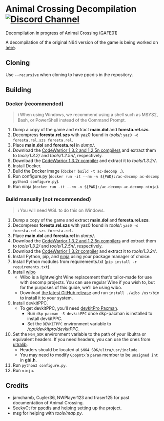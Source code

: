 # Animal Crossing Decompilation [![Discord Channel][discord-badge]][discord]
[discord]: https://discord.gg/hKx3FJJgrV
[discord-badge]: https://img.shields.io/discord/727908905392275526?color=%237289DA&logo=discord&logoColor=%23FFFFFF

Decompilation in progress of Animal Crossing (GAFE01)

A decompilation of the original N64 version of the game is being worked on [here](https://github.com/zeldaret/af).
## Cloning

Use `--recursive` when cloning to have ppcdis in the repository. 

## Building

### Docker (recommended)

> ℹ️ When using Windows, we recommend using a shell such as MSYS2, Bash, or PowerShell instead of the Command Prompt.

1. Dump a copy of the game and extract **main.dol** and **foresta.rel.szs**.
2. Decompress **foresta.rel.szs** with yaz0 found in *tools/*: `yaz0 -d foresta.rel.szs foresta.rel`.
3. Place **main.dol** and **foresta.rel** in *dump/*.
4. Download the [CodeWarrior 1.3.2 and 1.2.5n compilers](https://files.decomp.dev/compilers_20230715.zip) and extract them to *tools/1.3.2/* and *tools/1.2.5n/*, respectively.
5. Download the [CodeWarrior 1.3.2r compiler](https://mega.nz/file/WuBFTCLT#TmB5R4-1mEFkk4G1Vjn9_cHXRD9wOIH9CtOLaVSWEas) and extract it to *tools/1.3.2r/*.
6. Install Docker.
7. Build the Docker image (`docker build -t ac-decomp .`).
8. Run configure.py (`docker run -it --rm -v ${PWD}:/ac-decomp ac-decomp python3 configure.py`).
9. Run ninja (`docker run -it --rm -v ${PWD}:/ac-decomp ac-decomp ninja`).

### Build manually (not recommended)

> ℹ️ You will need WSL to do this on Windows.

1. Dump a copy of the game and extract **main.dol** and **foresta.rel.szs**.
2. Decompress **foresta.rel.szs** with yaz0 found in *tools/*: `yaz0 -d foresta.rel.szs foresta.rel`.
3. Place **main.dol** and **foresta.rel** in *dump/*.
4. Download the [CodeWarrior 1.3.2 and 1.2.5n compilers](https://files.decomp.dev/compilers_20230715.zip) and extract them to *tools/1.3.2/* and *tools/1.2.5n/*, respectively.
5. Download the [CodeWarrior 1.3.2r compiler](https://mega.nz/file/WuBFTCLT#TmB5R4-1mEFkk4G1Vjn9_cHXRD9wOIH9CtOLaVSWEas) and extract it to *tools/1.3.2r/*.
6. Install Python, pip, and [ninja](https://github.com/ninja-build/ninja/wiki/Pre-built-Ninja-packages#package-managers) using your package manager of choice.
7. Install Python modules from requirements.txt (`pip install -r requirements.txt`).
8. Install [wibo](https://github.com/decompals/wibo)
    - Wibo is a lightweight Wine replacement that's tailor-made for use with decomp projects. You can use regular Wine if you wish to, but for the purposes of this guide, we'll be using wibo.
    - Download [the latest GitHub release](https://github.com/decompals/wibo/releases/latest) and run `install ./wibo /usr/bin` to install it to your system.
9. Install devkitPPC.
    - To get devkitPPC, you'll need [devkitPro Pacman](https://devkitpro.org/wiki/devkitPro_pacman#Installing_devkitPro_Pacman).
        - Run `dkp-pacman -S devkitPPC` once dkp-pacman is installed to install devkitPPC.
        - Set the `DEVKITPPC` environment variable to */opt/devkitpro/devkitPPC*.
10. Set the `N64_SDK` environment variable to the path of your libultra or equivalent headers. If you need headers, you can use the ones from [ultralib](https://github.com/decompals/ultralib).
    - Headers should be located at `$N64_SDK/ultra/usr/include`.
    - You may need to modify `Gpopmtx`'s `param` member to be `unsigned int` in **gbi.h**.
11. Run `python3 configure.py`.
12. Run `ninja`.

## Credits

- jamchamb, Cuyler36, NWPlayer123 and fraser125 for past documentation of Animal Crossing.
- SeekyCt for [ppcdis](https://github.com/SeekyCt/ppcdis/) and helping setting up the project.
- msg for helping with *tools/map.py*.

